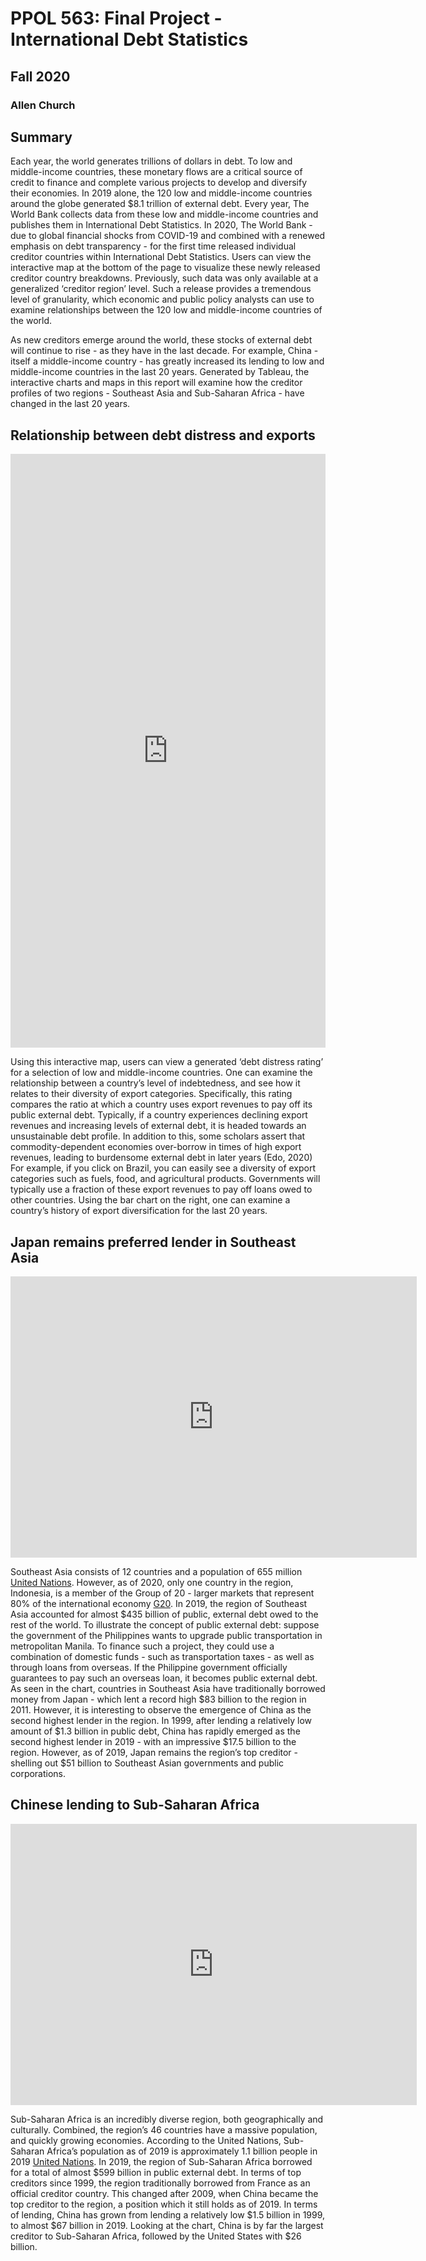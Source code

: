 # PPOL 563: Final Project - International Debt Statistics
## Fall 2020
### Allen Church

## Summary

Each year, the world generates trillions of dollars in debt. To low and middle-income countries, these monetary flows are a critical source of credit to finance and complete various projects to develop and diversify their economies. In 2019 alone, the 120 low and middle-income countries around the globe generated $8.1 trillion of external debt. Every year, The World Bank collects data from these low and middle-income countries and publishes them in International Debt Statistics. In 2020, The World Bank - due to global financial shocks from COVID-19 and combined with a renewed emphasis on debt transparency - for the first time released individual creditor countries within International Debt Statistics. Users can view the interactive map at the bottom of the page to visualize these newly released creditor country breakdowns. Previously, such data was only available at a generalized ‘creditor region’ level. Such a release provides a tremendous level of granularity, which economic and public policy analysts can use to examine relationships between the 120 low and middle-income countries of the world.

As new creditors emerge around the world, these stocks of external debt will continue to rise - as they have in the last decade. For example, China - itself a middle-income country - has greatly increased its lending to low and middle-income countries in the last 20 years. Generated by Tableau, the interactive charts and maps in this report will examine how the creditor profiles of two regions - Southeast Asia and Sub-Saharan Africa - have changed in the last 20 years.


## Relationship between debt distress and exports

<iframe seamless frameborder="0" src="https://public.tableau.com/views/Exports_to_debt_final/Dashboard1?:embed=yes&:display_count=yes&:showVizHome=no" width = '100%' height = '950' scrolling='yes' ></iframe>
<br />

Using this interactive map, users can view a generated ‘debt distress rating’ for a selection of low and middle-income countries. One can examine the relationship between a country’s level of indebtedness, and see how it relates to their diversity of export categories. Specifically, this rating compares the ratio at which a country uses export revenues to pay off its public external debt. Typically, if a country experiences declining export revenues and increasing levels of external debt, it is headed towards an unsustainable debt profile. In addition to this, some scholars assert that commodity-dependent economies over-borrow in times of high export revenues, leading to burdensome external debt in later years (Edo, 2020) For example, if you click on Brazil, you can easily see a diversity of export categories such as fuels, food, and agricultural products. Governments will typically use a fraction of these export revenues to pay off loans owed to other countries. Using the bar chart on the right, one can examine a country’s history of export diversification for the last 20 years.

## Japan remains preferred lender in Southeast Asia

<iframe seamless frameborder="0" src="https://public.tableau.com/views/Top5LenderstoSoutheastAsia/top_5_lenders_chart?:embed=yes&:display_count=yes&:showVizHome=no" width = '650' height = '450' scrolling='yes' ></iframe>
<br />

Southeast Asia consists of 12 countries and a population of 655 million [United Nations](https://population.un.org/wpp/Download/Files/1_Indicators%20(Standard)/EXCEL_FILES/1_Population/WPP2019_POP_F01_1_TOTAL_POPULATION_BOTH_SEXES.xlsx). However, as of 2020, only one country in the region, Indonesia, is a member of the Group of 20 - larger markets that represent 80% of the international economy [G20](https://www.g20.org/en/il-g20.html). In 2019, the region of Southeast Asia accounted for almost $435 billion of public, external debt owed to the rest of the world. To illustrate the concept of public external debt: suppose the government of the Philippines wants to upgrade public transportation in metropolitan Manila. To finance such a project, they could use a combination of domestic funds - such as transportation taxes - as well as through loans from overseas. If the Philippine government officially guarantees to pay such an overseas loan, it becomes public external debt. As seen in the chart, countries in Southeast Asia have traditionally borrowed money from Japan - which lent a record high $83 billion to the region in 2011. However, it is interesting to observe the emergence of China as the second highest lender in the region. In 1999, after lending a relatively low amount of $1.3 billion in public debt, China has rapidly emerged as the second highest lender in 2019 - with an impressive $17.5 billion to the region. However, as of 2019, Japan remains the region’s top creditor - shelling out $51 billion to Southeast Asian governments and public corporations. 

## Chinese lending to Sub-Saharan Africa

<iframe seamless frameborder="0" src="https://public.tableau.com/views/Top5LenderstoSub-SaharanAfrica/top_5_lenders_chart?:embed=yes&:display_count=yes&:showVizHome=no" width = '650' height = '450' scrolling='yes' ></iframe>
<br />

Sub-Saharan Africa is an incredibly diverse region, both geographically and culturally. Combined, the region’s 46 countries have a massive population, and quickly growing economies. According to the United Nations, Sub-Saharan Africa’s population as of 2019 is approximately 1.1 billion people in 2019 [United Nations](https://population.un.org/wpp/Download/Files/1_Indicators%20(Standard)/EXCEL_FILES/1_Population/WPP2019_POP_F01_1_TOTAL_POPULATION_BOTH_SEXES.xlsx). In 2019, the region of Sub-Saharan Africa borrowed for a total of almost $599 billion in public external debt. In terms of top creditors since 1999, the region traditionally borrowed from France as an official creditor country. This changed after 2009, when China became the top creditor to the region, a position which it still holds as of 2019. In terms of lending, China has grown from lending a relatively low $1.5 billion in 1999, to almost $67 billion in 2019. Looking at the chart, China is by far the largest creditor to Sub-Saharan Africa, followed by the United States with $26 billion.
